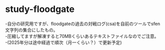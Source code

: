 # study-floodgate

-自分の研究用ですが、floodgateの過去の対戦ログ(csa)を自前のツールでsfen文字列の集合にしたもの。<br />
-圧縮してますが解凍すると70MBくらいあるテキストファイルなのでご注意。<br />
-(2025年分は途中経過で順次（月一くらい？）で更新予定)<br />
